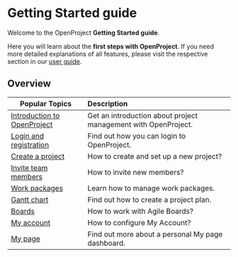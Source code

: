 # Getting Started guide

Welcome to the OpenProject **Getting Started guide**.

Here you will learn about the **first steps with OpenProject**. If you need more detailed explanations of all features, please visit the respective section in our [user guide](./user-guide/#readme).

## Overview

| Popular Topics                                              | Description                                                    |
| ----------------------------------------------------------- | :------------------------------------------------------------- |
| [Introduction to OpenProject](openproject-introduction)     | Get an introduction about project management with OpenProject. |
| [Login and registration](sign-in-registration)              | Find out how you can login to OpenProject.                     |
| [Create a project](projects)                                | How to create and set up a new project?                        |
| [Invite team members](invite-members)                       | How to invite new members?                                     |        
| [Work packages](work-packages-introduction)                 | Learn how to manage work packages.                             |
| [Gantt chart](gantt-chart-introduction)                     | Find out how to create a project plan.                         |
| [Boards](boards-introduction)                               | How to work with Agile Boards?                                 |
| [My account](my-account)                                    | How to configure My Account?                                   |
| [My page](my-page)                                          | Find out more about a personal My page dashboard.              |

